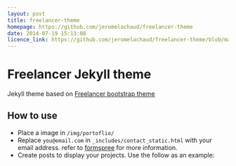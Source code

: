 ```yaml
---
layout: post
title: freelancer-theme
homepage: https://github.com/jeromelachaud/freelancer-theme
date: 2014-07-19 15:13:08
licence_link: https://github.com/jeromelachaud/freelancer-theme/blob/master/LICENCE
---
```

Freelancer Jekyll theme
=========================

Jekyll theme based on [Freelancer bootstrap theme ](http://startbootstrap.com/templates/freelancer/)

## How to use
 - Place a image in `/img/portoflio/`
 - Replace `you@email.com` in `_includes/contact_static.html` with your email address. refer to [formspree](http://formspree.io/) for more information.
 - Create posts to display your projects. Use the follow as an example:
```txt
